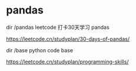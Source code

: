 # pandas

dir /pandas leetcode 打卡30天学习 pandas

https://leetcode.cn/studyplan/30-days-of-pandas/

dir /base python code base 

https://leetcode.cn/studyplan/programming-skills/
